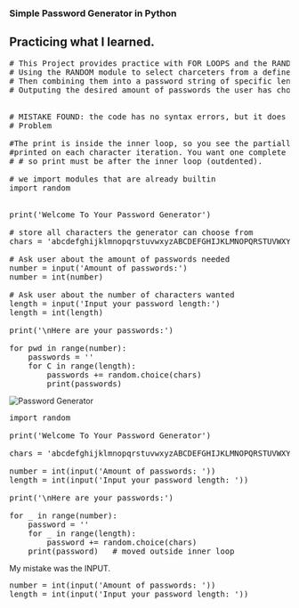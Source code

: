 <h3>Simple Password Generator in Python</h3>

<h2>Practicing what I learned.</h2>

<pre>
# This Project provides practice with FOR LOOPS and the RANDOM Python module.
# Using the RANDOM module to select charceters from a defined set of letters, digets and special symbols.
# Then combining them into a password string of specific length.
# Outputing the desired amount of passwords the user has chosen.


# MISTAKE FOUND: the code has no syntax errors, but it does have a logical/indentation bug
# Problem

#The print is inside the inner loop, so you see the partially-built password 
#printed on each character iteration. You want one complete password per line, 
# # so print must be after the inner loop (outdented).

# we import modules that are already builtin
import random


print('Welcome To Your Password Generator')

# store all characters the generator can choose from
chars = 'abcdefghijklmnopqrstuvwxyzABCDEFGHIJKLMNOPQRSTUVWXYZ!@#$%^&*().,?0123456789'

# Ask user about the amount of passwords needed
number = input('Amount of passwords:')
number = int(number)

# Ask user about the number of characters wanted
length = input('Input your password length:')
length = int(length)

print('\nHere are your passwords:')

for pwd in range(number):
    passwords = ''
    for C in range(length):
        passwords += random.choice(chars)
        print(passwords)
</pre>

        

![Password Generator](https://private-user-images.githubusercontent.com/207068886/476320645-420c2ddc-6adb-4cb4-99c9-af430cf862b6.png?jwt=eyJ0eXAiOiJKV1QiLCJhbGciOiJIUzI1NiJ9.eyJpc3MiOiJnaXRodWIuY29tIiwiYXVkIjoicmF3LmdpdGh1YnVzZXJjb250ZW50LmNvbSIsImtleSI6ImtleTUiLCJleHAiOjE3NTQ3ODM2ODgsIm5iZiI6MTc1NDc4MzM4OCwicGF0aCI6Ii8yMDcwNjg4ODYvNDc2MzIwNjQ1LTQyMGMyZGRjLTZhZGItNGNiNC05OWM5LWFmNDMwY2Y4NjJiNi5wbmc_WC1BbXotQWxnb3JpdGhtPUFXUzQtSE1BQy1TSEEyNTYmWC1BbXotQ3JlZGVudGlhbD1BS0lBVkNPRFlMU0E1M1BRSzRaQSUyRjIwMjUwODA5JTJGdXMtZWFzdC0xJTJGczMlMkZhd3M0X3JlcXVlc3QmWC1BbXotRGF0ZT0yMDI1MDgwOVQyMzQ5NDhaJlgtQW16LUV4cGlyZXM9MzAwJlgtQW16LVNpZ25hdHVyZT04N2E1NWMyOWMyZDY2MzA1YzM1ZWI0ZDlhMTY5OTBiM2QzNTBjZTdkMzdiNTU3MGJjYzQ0NGUzYjYzNWMzYWJjJlgtQW16LVNpZ25lZEhlYWRlcnM9aG9zdCJ9.bo6ygPU7MyP8wvzYZIrDFSWUiBB_Ye7wR626V3nm_fc)


<pre>
import random

print('Welcome To Your Password Generator')

chars = 'abcdefghijklmnopqrstuvwxyzABCDEFGHIJKLMNOPQRSTUVWXYZ!@#$%^&*().,?0123456789'

number = int(input('Amount of passwords: '))
length = int(input('Input your password length: '))

print('\nHere are your passwords:')

for _ in range(number):
    password = ''
    for _ in range(length):
        password += random.choice(chars)
    print(password)   # moved outside inner loop
</pre>

<p> My mistake was the INPUT.
<pre>
number = int(input('Amount of passwords: '))
length = int(input('Input your password length: '))

</p>
